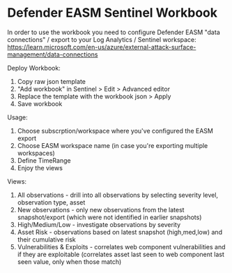 # Defender EASM Sentinel Workbook

In order to use the workbook you need to configure Defender EASM "data connections" / export to your Log Analytics / Sentinel workspace: https://learn.microsoft.com/en-us/azure/external-attack-surface-management/data-connections

Deploy Workbook:
1. Copy raw json template
2. "Add workbook" in Sentinel > Edit > Advanced editor
3. Replace the template with the workbook json > Apply
4. Save workbook

Usage:
1. Choose subscrption/workspace where you've configured the EASM export
2. Choose EASM workspace name (in case you're exporting multiple workspaces)
3. Define TimeRange
4. Enjoy the views

Views:
1. All observations - drill into all observations by selecting severity level, observation type, asset
2. New observations - only new observations from the latest snapshot/export (which were not identified in earlier snapshots)
3. High/Medium/Low - investigate observations by severity
4. Asset Risk - observations based on latest snapshot (high,med,low) and their cumulative risk
5. Vulnerabilities & Exploits - correlates web component vulnerabilities and if they are exploitable (correlates asset last seen to web component last seen value, only when those match)



